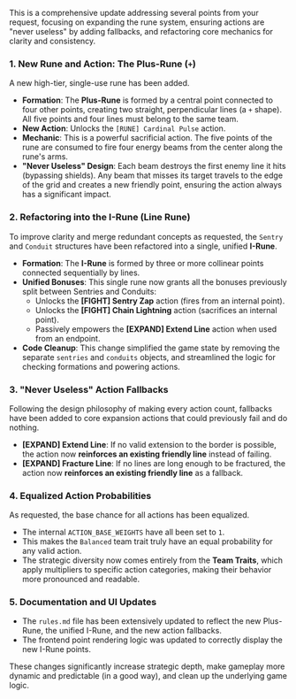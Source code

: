 This is a comprehensive update addressing several points from your request, focusing on expanding the rune system, ensuring actions are "never useless" by adding fallbacks, and refactoring core mechanics for clarity and consistency.

### 1. New Rune and Action: The Plus-Rune (`+`)

A new high-tier, single-use rune has been added.

-   **Formation**: The **Plus-Rune** is formed by a central point connected to four other points, creating two straight, perpendicular lines (a `+` shape). All five points and four lines must belong to the same team.
-   **New Action**: Unlocks the `[RUNE] Cardinal Pulse` action.
-   **Mechanic**: This is a powerful sacrificial action. The five points of the rune are consumed to fire four energy beams from the center along the rune's arms.
-   **"Never Useless" Design**: Each beam destroys the first enemy line it hits (bypassing shields). Any beam that misses its target travels to the edge of the grid and creates a new friendly point, ensuring the action always has a significant impact.

### 2. Refactoring into the I-Rune (Line Rune)

To improve clarity and merge redundant concepts as requested, the `Sentry` and `Conduit` structures have been refactored into a single, unified **I-Rune**.

-   **Formation**: The **I-Rune** is formed by three or more collinear points connected sequentially by lines.
-   **Unified Bonuses**: This single rune now grants all the bonuses previously split between Sentries and Conduits:
    -   Unlocks the **[FIGHT] Sentry Zap** action (fires from an internal point).
    -   Unlocks the **[FIGHT] Chain Lightning** action (sacrifices an internal point).
    -   Passively empowers the **[EXPAND] Extend Line** action when used from an endpoint.
-   **Code Cleanup**: This change simplified the game state by removing the separate `sentries` and `conduits` objects, and streamlined the logic for checking formations and powering actions.

### 3. "Never Useless" Action Fallbacks

Following the design philosophy of making every action count, fallbacks have been added to core expansion actions that could previously fail and do nothing.

-   **[EXPAND] Extend Line**: If no valid extension to the border is possible, the action now **reinforces an existing friendly line** instead of failing.
-   **[EXPAND] Fracture Line**: If no lines are long enough to be fractured, the action now **reinforces an existing friendly line** as a fallback.

### 4. Equalized Action Probabilities

As requested, the base chance for all actions has been equalized.

-   The internal `ACTION_BASE_WEIGHTS` have all been set to `1`.
-   This makes the `Balanced` team trait truly have an equal probability for any valid action.
-   The strategic diversity now comes entirely from the **Team Traits**, which apply multipliers to specific action categories, making their behavior more pronounced and readable.

### 5. Documentation and UI Updates

-   The `rules.md` file has been extensively updated to reflect the new Plus-Rune, the unified I-Rune, and the new action fallbacks.
-   The frontend point rendering logic was updated to correctly display the new I-Rune points.

These changes significantly increase strategic depth, make gameplay more dynamic and predictable (in a good way), and clean up the underlying game logic.